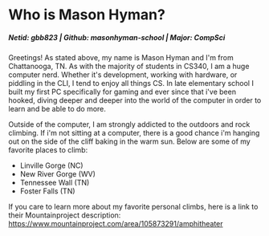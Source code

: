 # Who is Mason Hyman?

##### Netid: gbb823 | Github: masonhyman-school | Major: CompSci

Greetings! As stated above, my name is Mason Hyman and I'm from Chattanooga, TN. As with the majority of students in CS340, I am a huge computer nerd. Whether it's development, working with hardware, or piddling in the CLI, I tend to enjoy all things CS. In late elementary school I built my first PC specifically for gaming and ever since that i've been hooked, diving deeper and deeper into the world of the computer in order to learn and be able to do more.

Outside of the computer, I am strongly addicted to the outdoors and rock climbing. If i'm not sitting at a computer, there is a good chance i'm hanging out on the side of the cliff baking in the warm sun. Below are some of my favorite places to climb:

- Linville Gorge (NC)
- New River Gorge (WV)
- Tennessee Wall (TN)
- Foster Falls (TN)

If you care to learn more about my favorite personal climbs, here is a link to their Mountainproject description: https://www.mountainproject.com/area/105873291/amphitheater
